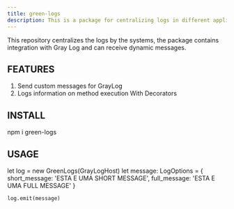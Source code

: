 ```yaml
---
title: green-logs
description: This is a package for centralizing logs in different applications
---
```


This repository centralizes the logs by the systems, the package contains integration with Gray Log and can receive dynamic messages.


## FEATURES
  1. Send custom messages for GrayLog
  2. Logs information on method execution With Decorators
  


## INSTALL
  npm i green-logs


## USAGE

  let log = new GreenLogs(GrayLogHost)
    let message: LogOptions = {
      short_message: 'ESTA E UMA SHORT MESSAGE',
       full_message: 'ESTA E UMA FULL MESSAGE'
       }

    
    log.emit(message)



